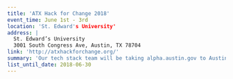 ```yaml
---
title: 'ATX Hack for Change 2018'
event_time: June 1st - 3rd
location: 'St. Edward's University'
address: |
  St. Edward’s University
  3001 South Congress Ave, Austin, TX 78704
link: 'http://atxhackforchange.org/'
summary: 'Our tech stack team will be taking alpha.austin.gov to Austin's flagship civic + social good hackathon.'
list_until_date: 2018-06-30
---
```

